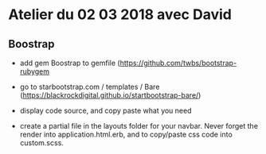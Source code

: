 # Atelier du 02 03 2018 avec David

## Boostrap

* add gem Boostrap to gemfile (https://github.com/twbs/bootstrap-rubygem
* go to starbootstrap.com / templates / Bare (https://blackrockdigital.github.io/startbootstrap-bare/)
* display code source, and copy paste what you need

* create a partial file in the layouts folder for your navbar. Never forget the render into application.html.erb, and to copy/paste css code into custom.scss.

